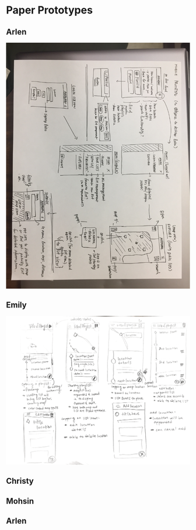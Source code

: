 # Paper Prototypes

## Arlen
![Arlen-Prototype](paper-prototypes/arlen.jpg)

## Emily
![Emily-Prototype](paper-prototypes/emily.png)

## Christy

## Mohsin

## Arlen
